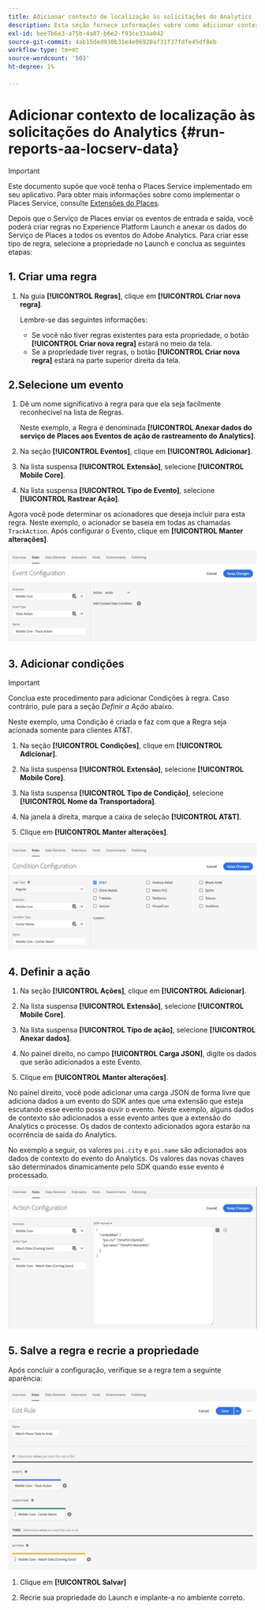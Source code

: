 ```yaml
---
title: Adicionar contexto de localização às solicitações do Analytics
description: Esta seção fornece informações sobre como adicionar contexto de localização às solicitações do Analytics.
exl-id: bee7b6e3-a75b-4a07-b6e2-f93ce33aa042
source-git-commit: 4ab15ded930b31e4e06920af31f37fdfe45df8eb
workflow-type: tm+mt
source-wordcount: '503'
ht-degree: 1%

---
```


# Adicionar contexto de localização às solicitações do Analytics {#run-reports-aa-locserv-data}

>[!IMPORTANT]
>
>Este documento supõe que você tenha o Places Service implementado em seu aplicativo. Para obter mais informações sobre como implementar o Places Service, consulte [Extensões do Places](/help/places-ext-aep-sdks/places-extension/places-extension.md).

Depois que o Serviço de Places enviar os eventos de entrada e saída, você poderá criar regras no Experience Platform Launch e anexar os dados do Serviço de Places a todos os eventos do Adobe Analytics. Para criar esse tipo de regra, selecione a propriedade no Launch e conclua as seguintes etapas:

## 1. Criar uma regra

1. Na guia **[!UICONTROL Regras]**, clique em **[!UICONTROL Criar nova regra]**.

   Lembre-se das seguintes informações:
   * Se você não tiver regras existentes para esta propriedade, o botão **[!UICONTROL Criar nova regra]** estará no meio da tela.
   * Se a propriedade tiver regras, o botão **[!UICONTROL Criar nova regra]** estará na parte superior direita da tela.

## 2.Selecione um evento

1. Dê um nome significativo à regra para que ela seja facilmente reconhecível na lista de Regras.

   Neste exemplo, a Regra é denominada **[!UICONTROL Anexar dados do serviço de Places aos Eventos de ação de rastreamento do Analytics]**.

1. Na seção **[!UICONTROL Eventos]**, clique em **[!UICONTROL Adicionar]**.

1. Na lista suspensa **[!UICONTROL Extensão]**, selecione **[!UICONTROL Mobile Core]**.

1. Na lista suspensa **[!UICONTROL Tipo de Evento]**, selecione **[!UICONTROL Rastrear Ação]**.

Agora você pode determinar os acionadores que deseja incluir para esta regra. Neste exemplo, o acionador se baseia em todas as chamadas `TrackAction`. Após configurar o Evento, clique em **[!UICONTROL Manter alterações]**.

![&quot;criar um evento&quot;](/help/assets/ad-setEvent_use-analytics-data.png)


## 3. Adicionar condições

>[!IMPORTANT]
>
>Conclua este procedimento para adicionar Condições à regra. Caso contrário, pule para a seção *Definir a Ação* abaixo.

Neste exemplo, uma Condição é criada e faz com que a Regra seja acionada somente para clientes AT&amp;T.

1. Na seção **[!UICONTROL Condições]**, clique em **[!UICONTROL Adicionar]**.

1. Na lista suspensa **[!UICONTROL Extensão]**, selecione **[!UICONTROL Mobile Core]**.

1. Na lista suspensa **[!UICONTROL Tipo de Condição]**, selecione **[!UICONTROL Nome da Transportadora]**.

1. Na janela à direita, marque a caixa de seleção **[!UICONTROL AT&amp;T]**.

1. Clique em **[!UICONTROL Manter alterações]**.

![&quot;criar uma condição&quot;](/help/assets/ad-setCondition_use-analytics-data.png)

## 4. Definir a ação

1. Na seção **[!UICONTROL Ações]**, clique em **[!UICONTROL Adicionar]**.

1. Na lista suspensa **[!UICONTROL Extensão]**, selecione **[!UICONTROL Mobile Core]**.

1. Na lista suspensa **[!UICONTROL Tipo de ação]**, selecione **[!UICONTROL Anexar dados]**.

1. No painel direito, no campo **[!UICONTROL Carga JSON]**, digite os dados que serão adicionados a este Evento.

1. Clique em **[!UICONTROL Manter alterações]**.

No painel direito, você pode adicionar uma carga JSON de forma livre que adiciona dados a um evento do SDK antes que uma extensão que esteja escutando esse evento possa ouvir o evento. Neste exemplo, alguns dados de contexto são adicionados a esse evento antes que a extensão do Analytics o processe. Os dados de contexto adicionados agora estarão na ocorrência de saída do Analytics.

No exemplo a seguir, os valores `poi.city` e `poi.name` são adicionados aos dados de contexto do evento do Analytics. Os valores das novas chaves são determinados dinamicamente pelo SDK quando esse evento é processado.

![&quot;criar uma ação&quot;](/help/assets/ad-setAction_use-analytics-data.png)

## 5. Salve a regra e recrie a propriedade

Após concluir a configuração, verifique se a regra tem a seguinte aparência:

![&quot;a regra está concluída.&quot;](/help/assets/ad-ruleComplete_use-analytics-data.png)

1. Clique em **[!UICONTROL Salvar]**

1. Recrie sua propriedade do Launch e implante-a no ambiente correto.
